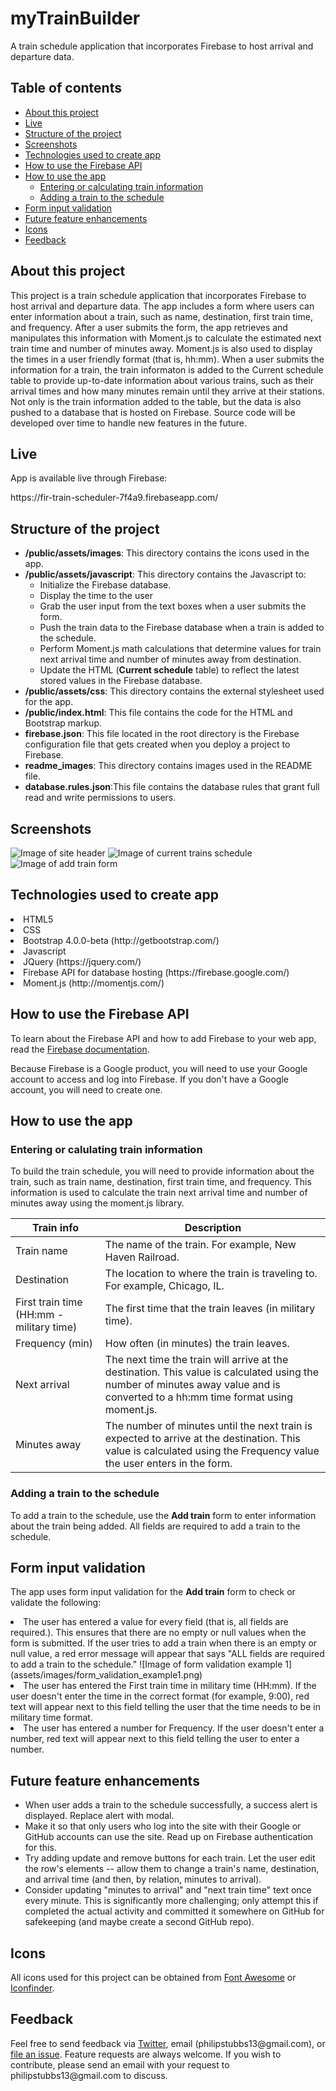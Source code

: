 # myTrainBuilder
A train schedule application that incorporates Firebase to host arrival and departure data. 

## Table of contents
  * [About this project](#about-this-project)
  * [Live](#live)
  * [Structure of the project](#structure-of-project)
  * [Screenshots](#screenshots)
  * [Technologies used to create app](#technologies-used)
  * [How to use the Firebase API](#firebase-api)
  * [How to use the app](#how-to-use-app)
  	* [Entering or calculating train information](#train-info)
  	* [Adding a train to the schedule](#add-train)
  * [Form input validation](#form-validation)
  * [Future feature enhancements](#feature-enhancements)
  * [Icons](#icons)
  * [Feedback](#feedback)

## <a name="about-this-project"></a> About this project
<p>This project is a train schedule application that incorporates Firebase to host arrival and departure data. The app includes a form where users can enter information about a train, such as name, destination, first train time, and frequency. After a user submits the form, the app retrieves and manipulates this information with Moment.js to calculate the estimated next train time and number of minutes away. Moment.js is also used to display the times in a user friendly format (that is, hh:mm). When a user submits the information for a train, the train informaton is added to the Current schedule table to provide up-to-date information about various trains, such as their arrival times and how many minutes remain until they arrive at their stations. Not only is the train information added to the table, but the data is also pushed to a database that is hosted on Firebase. Source code will be developed over time to handle new features in the future.</p>

## <a name="live"></a> Live
<p>App is available live through Firebase:</p>
<p>https://fir-train-scheduler-7f4a9.firebaseapp.com/</p>

## <a name="structure-of-project"></a> Structure of the project
<ul>
<li> <b>/public/assets/images</b>: This directory contains the icons used in the app.</li>
<li> <b>/public/assets/javascript</b>: This directory contains the Javascript to:
	<ul>
		<li>Initialize the Firebase database.</li>
		<li>Display the time to the user</li>
		<li>Grab the user input from the text boxes when a user submits the form.</li> 
		<li>Push the train data to the Firebase database when a train is added to the schedule.</li>
		<li>Perform Moment.js math calculations that determine values for train next arrival time and number of minutes away from destination.</li>
		<li>Update the HTML (<b>Current schedule</b> table) to reflect the latest stored values in the Firebase database.</li>
	</ul>
</li>

<li><b>/public/assets/css</b>: This directory contains the external stylesheet used for the app.</li>
<li><b>/public/index.html</b>: This file contains the code for the HTML and Bootstrap markup.</li>
<li><b>firebase.json</b>: This file located in the root directory is the Firebase configuration file that gets created when you deploy a project to Firebase.</li>
<li><b>readme_images</b>: This directory contains images used in the README file.</li>
<li><b>database.rules.json</b>:This file contains the database rules that grant full read and write permissions to users.
</ul>

## <a name="screenshots"></a> Screenshots
![Image of site header](readme_images/site_header2.png)
![Image of current trains schedule](readme_images/current_train_schedule2.png)
![Image of add train form](readme_images/add_train_section2.png)


## <a name="technologies-used"></a> Technologies used to create app
<li>HTML5</li>
<li>CSS</li>
<li>Bootstrap 4.0.0-beta (http://getbootstrap.com/)</li>
<li>Javascript</li>
<li>JQuery (https://jquery.com/)</li>
<li>Firebase API for database hosting (https://firebase.google.com/)</li>
<li>Moment.js (http://momentjs.com/)</li>

## <a name="firebase-api"></a> How to use the Firebase API
<p>To learn about the Firebase API and how to add Firebase to your web app, read the <a href="https://firebase.google.com/docs/web/setup" target="_blank">Firebase documentation</a>.</p>
<p>Because Firebase is a Google product, you will need to use your Google account to access and log into Firebase. If you don't have a Google account, you will need to create one.</p>


## <a name="how-to-use-app"></a> How to use the app

### <a name="train-info"></a> Entering or calulating train information
To build the train schedule, you will need to provide information about the train, such as train name, destination, first train time, and frequency. This information is used to calculate the train next arrival time and number of minutes away using the moment.js library. 

Train info | Description
------------ | -------------
Train name | The name of the train. For example, New Haven Railroad.
Destination | The location to where the train is traveling to. For example, Chicago, IL.
First train time (HH:mm - military time) | The first time that the train leaves (in military time).
Frequency (min) | How often (in minutes) the train leaves.
Next arrival | The next time the train will arrive at the destination. This value is calculated using the number of minutes away value and is converted to a hh:mm time format using moment.js.
Minutes away | The number of minutes until the next train is expected to arrive at the destination. This value is calculated using the Frequency value the user enters in the form.

### <a name="add-train"></a> Adding a train to the schedule
<p>To add a train to the schedule, use the <b>Add train</b> form to enter information about the train being added. All fields are required to add a train to the schedule.

<!-- ### Removing a train from the schedule

### Updating the train schedule -->

## <a name="form-validation"></a> Form input validation
<p>The app uses form input validation for the <b>Add train</b> form to check or validate the following:</p>
	<li>The user has entered a value for every field (that is, all fields are required.). This ensures that there are no empty or null values when the form is submitted.
		If the user tries to add a train when there is an empty or null value, a red error message will appear that says "ALL fields are required to add a train to the schedule."
		![Image of form validation example 1](assets/images/form_validation_example1.png)
	</li>
	<li>The user has entered the First train time in military time (HH:mm). If the user doesn't enter the time in the correct format (for example, 9:00), red text will appear next to this field telling the user that the time needs to be in military time format.</li>
	<li>The user has entered a number for Frequency. If the user doesn't enter a number, red text will appear next to this field telling the user to enter a number.</li>


## <a name="feature-enhancements"></a> Future feature enhancements
<ul>
	<li>When user adds a train to the schedule successfully, a success alert is displayed. Replace alert with modal.</li>
	<li>Make it so that only users who log into the site with their Google or GitHub accounts can use the site. Read up on Firebase authentication for this.</li>
	<li>Try adding update and remove buttons for each train. Let the user edit the row's elements -- allow them to change a train's name, destination, and arrival time (and then, by relation, minutes to arrival).</li>
	<li>Consider updating "minutes to arrival" and "next train time" text once every minute. This is significantly more challenging; only attempt this if completed the actual activity and committed it somewhere on GitHub for safekeeping (and maybe create a second GitHub repo).</li>
</ul>

## <a name="icons"></a> Icons
All icons used for this project can be obtained from <a href="http://fontawesome.io/icons/" target="_blank">Font Awesome</a> or <a href="https://www.iconfinder.com/" target="_blank">Iconfinder</a>.

## <a name="feedback"></a> Feedback
<p>Feel free to send feedback via <a href="https://twitter.com/iamPhilStubbs" target="_blank">Twitter</a>, email (philipstubbs13@gmail.com), or <a href="https://github.com/philipstubbs13/Firebase-Train-Scheduler/issues/" target="_blank">file an issue</a>. Feature requests are always welcome. If you wish to contribute, please send an email with your request to philipstubbs13@gmail.com to discuss.</p>


